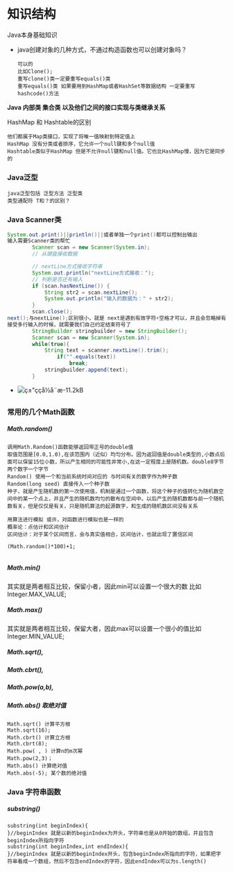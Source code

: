 # 知识结构

Java本身基础知识

- java创建对象的几种方式，不通过构造函数也可以创建对象吗？

  ```
  可以的
  比如Clone();
  重写clone()类一定要重写equals()类
  重写equals()类 如果要用到HashMap或者HashSet等数据结构 一定要重写hashcode()方法
  ```

  



**Java 内部类 集合类 以及他们之间的接口实现与类继承关系**

HashMap 和 Hashtable的区别 

```
他们都属于Map类接口，实现了将唯一值映射到特定值上
HashMap 没有分类或者排序，它允许一个null键和多个null值
Hashtable类似于HashMap 但是不允许null键和null值。它也比HashMap慢，因为它是同步的
```



### Java泛型

```
java泛型包括 泛型方法 泛型类 
类型通配符 T和？的区别？
```



### Java Scanner类 

```java
System.out.print()||println()||或者单独一个print()都可以控制台输出
输入需要Scanner类的帮忙 
		Scanner scan = new Scanner(System.in);
        // 从键盘接收数据

        // nextLine方式接收字符串
        System.out.println("nextLine方式接收：");
        // 判断是否还有输入
        if (scan.hasNextLine()) {
            String str2 = scan.nextLine();
            System.out.println("输入的数据为：" + str2);
        }
        scan.close();
next();与nextLine();区别很小，就是 next是遇到有效字符+空格才可以，并且会忽略掉有效字符前的空格
接受多行输入的时候，就需要我们自己约定结束符号了
		StringBuilder stringbuilder = new StringBuilder();
		Scanner scan = new Scanner(System.in);
		while(true){
            String text = scanner.nextLine().trim();
                if("".equals(text))
                    break;
    		stringbuilder.append(text);
		}
```

- ![ç±"ççå½å¨æ-11.2kB](http://static.zybuluo.com/Rico123/5l9j3f8eenb2v9dudcqby2v3/%E7%B1%BB%E7%9A%84%E7%94%9F%E5%91%BD%E5%91%A8%E6%9C%9F)

### **常用的几个Math函数**

##### Math.random()

```
调用Math.Random()函数能够返回带正号的double值
取值范围是[0.0,1.0),在该范围内（近似）均匀分布。因为返回值是double类型的,小数点后面可以保留15位小数，所以产生相同的可能性非常小,在这一定程度上是随机数。double8字节 两个数字一个字节
Random() 使用一个和当前系统时间对应的 与时间有关的数字作为种子数
Random(long seed) 直接传入一个种子数
种子，就是产生随机数的第一次使用值，机制是通过一个函数，将这个种子的值转化为随机数空间中的某一个点上，并且产生的随机数均匀的散布在空间中。以后产生的随机数都与前一个随机数有关，但是仅仅是有关，只是随机算法的起源数字，和生成的随机数区间没有关系

用算法进行模拟 或许，对函数进行模拟也是一样的
概率论：点估计和区间估计
区间估计：对于某个区间而言，会与真实值相合，区间估计，也就出现了置信区间

(Math.random()*100)+1;


```



##### Math.min()

其实就是两者相互比较，保留小者，因此min可以设置一个很大的数 比如Integer.MAX_VALUE;

##### Math.max()

其实就是两者相互比较，保留大者，因此max可以设置一个很小的值比如Integer.MIN_VALUE;

##### Math.sqrt(), 

##### Math.cbrt(), 

##### Math.pow(a,b),

#####  Math.abs() 取绝对值

```
Math.sqrt() 计算平方根
Math.sqrt(16);
Math.cbrt() 计算立方根
Math.cbrt(8);
Math.pow( , ) 计算n的m次幂
Math.pow(2,3)；
Math.abs() 计算绝对值
Math.abs(-5); 某个数的绝对值
```

### Java 字符串函数

##### substring()

```
substring(int beginIndex){
}//beginIndex 就是以新的beginIndex为开头，字符串也是从0开始的数组，并且包含beginIndex所指向字符
substring(int beginIndex,int endIndex){
}//beginIndex 就是以新的beginIndex开头，包含beginIndex所指向的字符，如果把字符串看成一个数组，然后不包含endIndex的字符，因此endIndex可以为s.length()
```




